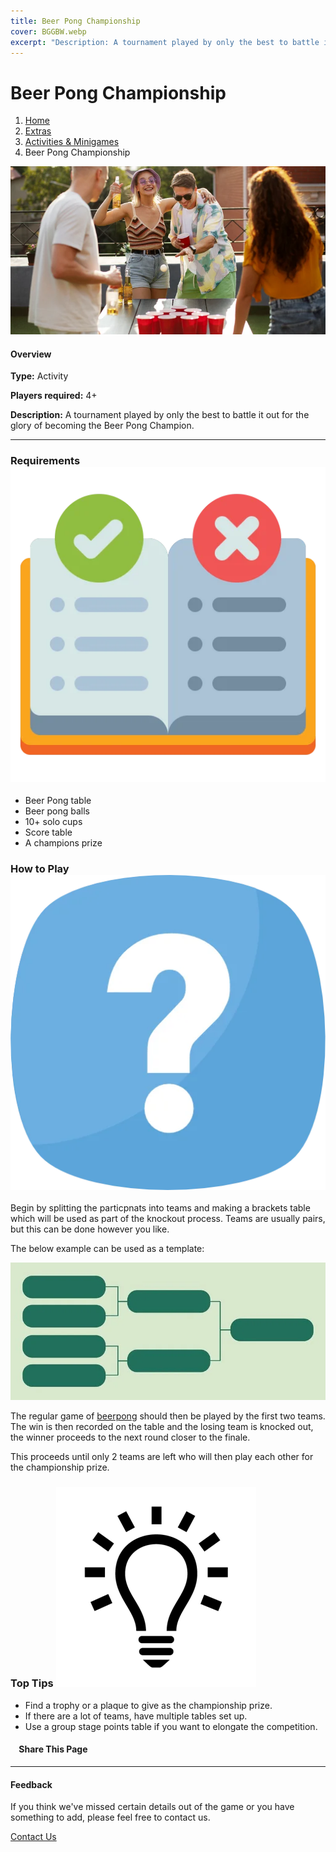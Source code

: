 ```yaml
---
title: Beer Pong Championship
cover: BGGBW.webp
excerpt: "Description: A tournament played by only the best to battle it out for the glory of becoming the Beer Pong Champion."
---
```


# Beer Pong Championship

1.  [Home](/)
2.  [Extras](extras)
3.  [Activities & Minigames](extras/activities&minigames)
4.  Beer Pong Championship

![](/images/beerpongchampionship.webp)

#### Overview

**Type:** Activity

**Players required:** 4+

**Description:** A tournament played by only the best to battle it out for the glory of becoming the Beer Pong Champion.

* * *

### Requirements ![target](/images/rules.webp)

-   Beer Pong table
-   Beer pong balls
-   10+ solo cups
-   Score table
-   A champions prize

### How to Play ![target](/images/question.webp)

Begin by splitting the particpnats into teams and making a brackets table which will be used as part of the knockout process. Teams are usually pairs, but this can be done however you like.

The below example can be used as a template:

![](/images/brackets.webp)  

The regular game of [beerpong](GameCategories/PongGames/beerpong) should then be played by the first two teams. The win is then recorded on the table and the losing team is knocked out, the winner proceeds to the next round closer to the finale.

This proceeds until only 2 teams are left who will then play each other for the championship prize.

### Top Tips ![target](/images/lightbulb.webp)

-   Find a trophy or a plaque to give as the championship prize.
-   If there are a lot of teams, have multiple tables set up.
-   Use a group stage points table if you want to elongate the competition.

####     Share This Page

[](https://www.facebook.com/sharer/sharer.php?u=beergogglegames.co.uk/extras/activities&minigames/beerpongchampionship)[](https://www.instagram.com/direct/new/)[](https://twitter.com/intent/tweet?url=beergogglegames.co.uk/extras/activities&minigames/beerpongchampionship)

* * *

#### Feedback

If you think we've missed certain details out of the game or you have something to add, please feel free to contact us.

  
  
  
[Contact Us](contact)
